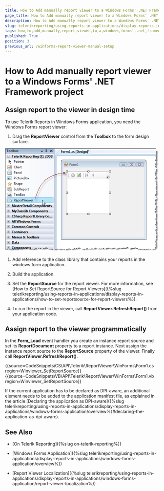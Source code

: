```yaml
---
title: How to Add manually report viewer to a Windows Forms' .NET Framework project
page_title: How to Add manually report viewer to a Windows Forms' .NET Framework project 
description: How to Add manually report viewer to a Windows Forms' .NET Framework project
slug: telerikreporting/using-reports-in-applications/display-reports-in-applications/windows-forms-application/how-to-add-manually-report-viewer-to-a-windows-forms'-.net-framework-project
tags: how,to,add,manually,report,viewer,to,a,windows,forms',.net,framework,project
published: True
position: 3
previous_url: /winforms-report-viewer-manual-setup
---
```


# How to Add manually report viewer to a Windows Forms' .NET Framework project

## Assign report to the viewer in design time

To use Telerik Reports in Windows Forms application, you need the Windows Forms report viewer:

1. Drag the __ReportViewer__ control from the __Toolbox__ to the form design surface. 

  ![](images/ReportViewer.png)

1. Add reference to the class library that contains your reports in the windows form application.

1. Build the application.

1. Set the __ReportSource__ for the report viewer. For more information, see [How to Set ReportSource for Report Viewers]({%slug telerikreporting/using-reports-in-applications/display-reports-in-applications/how-to-set-reportsource-for-report-viewers%}).

1. To run the report in the viewer, call __ReportViewer.RefreshReport()__ from your application code. 

## Assign report to the viewer programmatically

In the __Form_Load__ event handler you create an instance report source and set its __ReportDocument__ property to a report instance. Next assign the instance report source to the __ReportSource__ property of the viewer. Finally call __ReportViewer.RefreshReport()__. 

{{source=CodeSnippets\CS\API\Telerik\ReportViewer\WinForms\Form1.cs region=Winviewer_SetReportSource}}
{{source=CodeSnippets\VB\API\Telerik\ReportViewer\WinForms\Form1.vb region=Winviewer_SetReportSource}}

If the current application has to be declared as DPI-aware, an additional element needs to be added to the application manifest file, as explained in the article [Declaring the application as DPI-aware]({%slug telerikreporting/using-reports-in-applications/display-reports-in-applications/windows-forms-application/overview%}#declaring-the-application-as-dpi-aware). 

## See Also

* [On Telerik Reporting]({%slug on-telerik-reporting%})

* [Windows Forms Application]({%slug telerikreporting/using-reports-in-applications/display-reports-in-applications/windows-forms-application/overview%})

* [Report Viewer Localization]({%slug telerikreporting/using-reports-in-applications/display-reports-in-applications/windows-forms-application/report-viewer-localization%})
